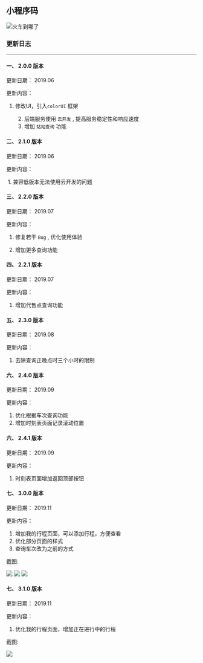 ## 小程序码

![火车到哪了](http://picture.guansixu.cn/火车到哪了.png)





### 更新日志

---

#### 一、  2.0.0 版本

更新日期： 2019.06

更新内容：

1. 修改UI，引入`colorUI` 框架

 	2. 后端服务使用 `云开发` , 提高服务稳定性和响应速度
 	3. 增加 `站站查询` 功能



#### 二、 2.1.0 版本

更新日期：  2019.06

更新内容：

​	1. 兼容低版本无法使用云开发的问题



#### 三、 2.2.0 版本

更新日期： 2019.07

更新内容：

1. 修复若干 `Bug` , 优化使用体验

  2. 增加更多查询功能



#### 四、 2.2.1 版本

更新日期： 2019.07

更新内容：

1. 增加代售点查询功能

#### 五、 2.3.0 版本

更新日期： 2019.08

更新内容：

1. 去除查询正晚点时三个小时的限制


#### 六、 2.4.0 版本

更新日期： 2019.09

更新内容：

1. 优化根据车次查询功能
2. 增加时刻表页面记录滚动位置


#### 六、 2.4.1 版本

更新日期： 2019.09

更新内容：

1. 时刻表页面增加返回顶部按钮

#### 七、 3.0.0 版本

更新日期： 2019.11

更新内容：

1. 增加我的行程页面，可以添加行程，方便查看
2. 优化部分页面的样式
3. 查询车次改为之前的方式

截图:

![](http://picture.guansixu.cn/20191113151018.png)
![](http://picture.guansixu.cn/20191113151043.png)
![](http://picture.guansixu.cn/20191113151055.png)


#### 七、 3.1.0 版本

更新日期： 2019.11

更新内容：

1. 优化我的行程页面，增加正在进行中的行程

截图:

![](http://picture.guansixu.cn/20191115152405.png)
